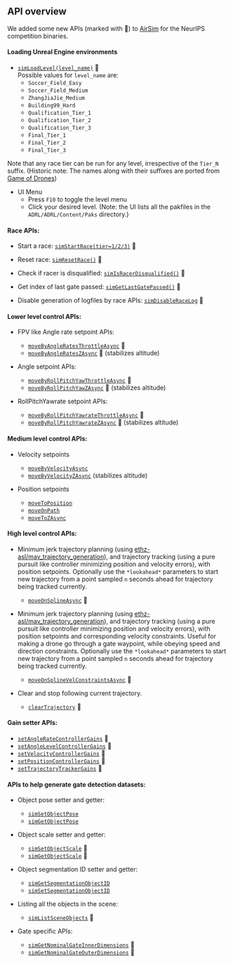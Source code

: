 ## API overview 
We added some new APIs (marked with &#x1F49A;) to [AirSim](https://github.com/Microsoft/Airsim) for the NeurIPS competition binaries. 

#### Loading Unreal Engine environments
- [`simLoadLevel(level_name)`](https://microsoft.github.io/AirSim-Drone-Racing-Lab/api.html#airsimdroneracinglab.client.MultirotorClient.simLoadLevel) &#x1F49A;    
Possible values for `level_name` are: 
	- `Soccer_Field_Easy`
	- `Soccer_Field_Medium`
	- `ZhangJiaJie_Medium`
	- `Building99_Hard` 
	- `Qualification_Tier_1`
	- `Qualification_Tier_2`
	- `Qualification_Tier_3` 
	- `Final_Tier_1`
	- `Final_Tier_2`
	- `Final_Tier_3` 

Note that any race tier can be run for any level, irrespective of the `Tier_N` suffix. (Historic note: The names along with their suffixes are ported from [Game of Drones](https://github.com/microsoft/AirSim-NeurIPS2019-Drone-Racing))

- UI Menu
	- Press `F10` to toggle the level menu
	- Click your desired level. (Note: the UI lists all the pakfiles in the `ADRL/ADRL/Content/Paks` directory.)

#### Race APIs:
- Start a race:
	[`simStartRace(tier=1/2/3)`](https://microsoft.github.io/AirSim-Drone-Racing-Lab/api.html#airsimdroneracinglab.client.MultirotorClient.simStartRace) &#x1F49A;

- Reset race:
	[`simResetRace()`](https://microsoft.github.io/AirSim-Drone-Racing-Lab/api.html#airsimdroneracinglab.client.MultirotorClient.simResetRace) &#x1F49A;

- Check if racer is disqualified:
	[`simIsRacerDisqualified()`](https://microsoft.github.io/AirSim-Drone-Racing-Lab/api.html#airsimdroneracinglab.client.MultirotorClient.simIsRacerDisqualified) &#x1F49A;

- Get index of last gate passed:
	[`simGetLastGatePassed()`](https://microsoft.github.io/AirSim-Drone-Racing-Lab/api.html#airsimdroneracinglab.client.MultirotorClient.simGetLastGatePassed) &#x1F49A;

- Disable generation of logfiles by race APIs:
	[`simDisableRaceLog`](https://microsoft.github.io/AirSim-Drone-Racing-Lab/api.html#airsimdroneracinglab.client.MultirotorClient.simDisableRaceLog) &#x1F49A;

#### Lower level control APIs:
- FPV like Angle rate setpoint APIs: 
	- [`moveByAngleRatesThrottleAsync`](https://microsoft.github.io/AirSim-Drone-Racing-Lab/api.html#airsimdroneracinglab.client.MultirotorClient.moveByAngleRatesThrottleAsync) &#x1F49A;
	- [`moveByAngleRatesZAsync`](https://microsoft.github.io/AirSim-Drone-Racing-Lab/api.html#airsimdroneracinglab.client.MultirotorClient.moveByAngleRatesZAsync) &#x1F49A; (stabilizes altitude)

- Angle setpoint APIs:  
	- [`moveByRollPitchYawThrottleAsync`](https://microsoft.github.io/AirSim-Drone-Racing-Lab/api.html#airsimdroneracinglab.client.MultirotorClient.moveByRollPitchYawThrottleAsync) &#x1F49A;
	- [`moveByRollPitchYawZAsync`](https://microsoft.github.io/AirSim-Drone-Racing-Lab/api.html#airsimdroneracinglab.client.MultirotorClient.moveByRollPitchYawZAsync) &#x1F49A; (stabilizes altitude)

- RollPitchYawrate setpoint APIs: 
	- [`moveByRollPitchYawrateThrottleAsync`](https://microsoft.github.io/AirSim-Drone-Racing-Lab/api.html#airsimdroneracinglab.client.MultirotorClient.moveByRollPitchYawrateThrottleAsync) &#x1F49A;
	- [`moveByRollPitchYawrateZAsync`](https://microsoft.github.io/AirSim-Drone-Racing-Lab/api.html#airsimdroneracinglab.client.MultirotorClient.moveByRollPitchYawrateZAsync) &#x1F49A; (stabilizes altitude)

#### Medium level control APIs:
- Velocity setpoints
	- [`moveByVelocityAsync`](https://microsoft.github.io/AirSim-Drone-Racing-Lab/api.html#airsimdroneracinglab.client.MultirotorClient.moveByVelocityAsync)
	- [`moveByVelocityZAsync`](https://microsoft.github.io/AirSim-Drone-Racing-Lab/api.html#airsimdroneracinglab.client.MultirotorClient.moveByVelocityZAsync) (stabilizes altitude)

- Position setpoints
	- [`moveToPosition`](https://microsoft.github.io/AirSim-Drone-Racing-Lab/api.html#airsimdroneracinglab.client.MultirotorClient.moveToPositionAsync)
	- [`moveOnPath`](https://microsoft.github.io/AirSim-Drone-Racing-Lab/api.html#airsimdroneracinglab.client.MultirotorClient.moveOnPathAsync)
	- [`moveToZAsync`](https://microsoft.github.io/AirSim-Drone-Racing-Lab/api.html#airsimdroneracinglab.client.MultirotorClient.moveToZAsync)

#### High level control APIs:
- Minimum jerk trajectory planning (using [ethz-asl/mav_trajectory_generation](https://github.com/ethz-asl/mav_trajectory_generation)), and trajectory tracking (using a pure pursuit like controller minimizing position and velocity errors), with position setpoints. 
	Optionally use the `*lookahead*` parameters to start new trajectory from a point sampled `n` seconds ahead for trajectory being tracked currently. 
	- [`moveOnSplineAsync`](https://microsoft.github.io/AirSim-Drone-Racing-Lab/api.html#airsimdroneracinglab.client.MultirotorClient.moveOnSplineAsync) &#x1F49A;

- Minimum jerk trajectory planning (using [ethz-asl/mav_trajectory_generation](https://github.com/ethz-asl/mav_trajectory_generation)), and trajectory tracking (using a pure pursuit like controller minimizing position and velocity errors), with position setpoints and corresponding velocity constraints. Useful for making a drone go through a gate waypoint, while obeying speed and direction constraints. 
	Optionally use the `*lookahead*` parameters to start new trajectory from a point sampled `n` seconds ahead for trajectory being tracked currently. 
	- [`moveOnSplineVelConstraintsAsync`](https://microsoft.github.io/AirSim-Drone-Racing-Lab/api.html#airsimdroneracinglab.client.MultirotorClient.moveOnSplineVelConstraintsAsync) &#x1F49A;

- Clear and stop following current trajectory. 
	- [`clearTrajectory`](https://microsoft.github.io/AirSim-Drone-Racing-Lab/api.html#airsimdroneracinglab.client.MultirotorClient.clearTrajectory) &#x1F49A;

#### Gain setter APIs:
- [`setAngleRateControllerGains`](https://microsoft.github.io/AirSim-Drone-Racing-Lab/api.html#airsimdroneracinglab.client.MultirotorClient.setAngleRateControllerGains) &#x1F49A;
- [`setAngleLevelControllerGains`](https://microsoft.github.io/AirSim-Drone-Racing-Lab/api.html#airsimdroneracinglab.client.MultirotorClient.setAngleLevelControllerGains) &#x1F49A;
- [`setVelocityControllerGains`](https://microsoft.github.io/AirSim-Drone-Racing-Lab/api.html#airsimdroneracinglab.client.MultirotorClient.setVelocityControllerGains) &#x1F49A;
- [`setPositionControllerGains`](https://microsoft.github.io/AirSim-Drone-Racing-Lab/api.html#airsimdroneracinglab.client.MultirotorClient.setPositionControllerGains) &#x1F49A;
- [`setTrajectoryTrackerGains`](https://microsoft.github.io/AirSim-Drone-Racing-Lab/api.html#airsimdroneracinglab.client.MultirotorClient.setTrajectoryTrackerGains) &#x1F49A; 

#### APIs to help generate gate detection datasets:
- Object pose setter and getter: 
	- [`simSetObjectPose`](https://microsoft.github.io/AirSim-Drone-Racing-Lab/api.html#airsimdroneracinglab.client.MultirotorClient.simSetObjectPose)
	- [`simGetObjectPose`](https://microsoft.github.io/AirSim-Drone-Racing-Lab/api.html#airsimdroneracinglab.client.MultirotorClient.simGetObjectPose)

- Object scale setter and getter: 
	- [`simSetObjectScale`](https://microsoft.github.io/AirSim-Drone-Racing-Lab/api.html#airsimdroneracinglab.client.MultirotorClient.simSetObjectScale) &#x1F49A;
	- [`simGetObjectScale`](https://microsoft.github.io/AirSim-Drone-Racing-Lab/api.html#airsimdroneracinglab.client.MultirotorClient.simGetObjectScale) &#x1F49A;

- Object segmentation ID setter and getter: 
	- [`simGetSegmentationObjectID`](https://microsoft.github.io/AirSim-Drone-Racing-Lab/api.html#airsimdroneracinglab.client.MultirotorClient.simGetSegmentationObjectID)
	- [`simSetSegmentationObjectID`](https://microsoft.github.io/AirSim-Drone-Racing-Lab/api.html#airsimdroneracinglab.client.MultirotorClient.simSetSegmentationObjectID)

- Listing all the objects in the scene: 
	- [`simListSceneObjects`](https://microsoft.github.io/AirSim-Drone-Racing-Lab/api.html#airsimdroneracinglab.client.MultirotorClient.simListSceneObjects) &#x1F49A;

- Gate specific APIs: 
	- [`simGetNominalGateInnerDimensions`](https://microsoft.github.io/AirSim-Drone-Racing-Lab/api.html#airsimdroneracinglab.client.MultirotorClient.simGetNominalGateInnerDimensions) &#x1F49A;
	- [`simGetNominalGateOuterDimensions`](https://microsoft.github.io/AirSim-Drone-Racing-Lab/api.html#airsimdroneracinglab.client.MultirotorClient.simGetNominalGateOuterDimensions) &#x1F49A;
